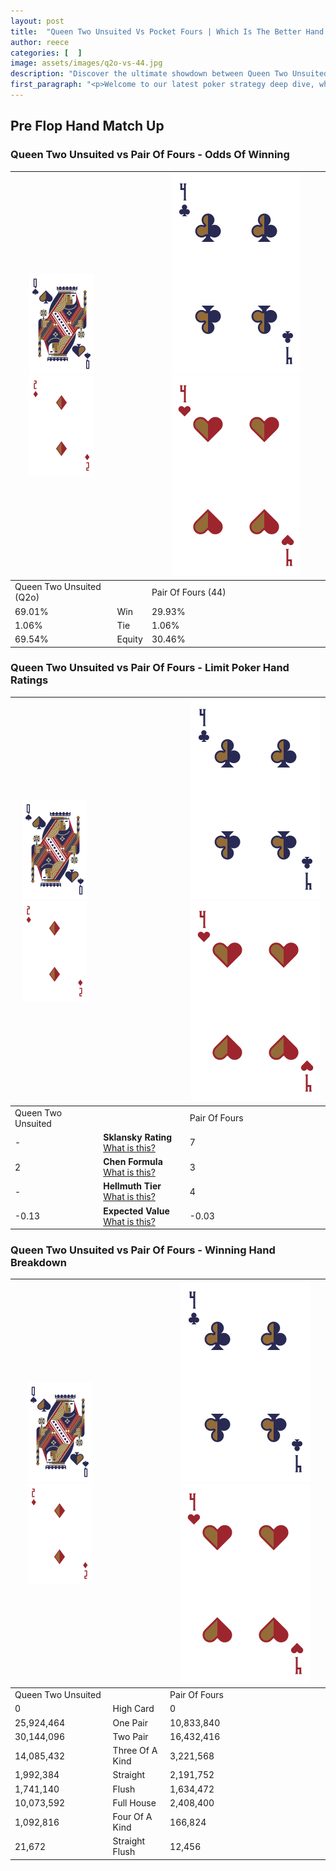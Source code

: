 ```yaml
---
layout: post
title:  "Queen Two Unsuited Vs Pocket Fours | Which Is The Better Hand In Poker? A Complete Guide"
author: reece
categories: [  ]
image: assets/images/q2o-vs-44.jpg
description: "Discover the ultimate showdown between Queen Two Unsuited and Pair Of Fours in poker! Uncover the odds, strategies, and scenarios where one hand triumphs over the other. Get ready to up your poker game with this thrilling analysis."
first_paragraph: "<p>Welcome to our latest poker strategy deep dive, where we're pitting two distinct hands against each other in a high-stakes showdown: Queen Two Unsuited vs Pair Of Fours.</p><p>In the dynamic world of poker, every decision counts, and knowing which hand holds the upper hand is key to your success at the table.</p><p>In this article, we'll dissect these two hands, explore the scenarios where one dominates the other, and equip you with the knowledge to make strategic choices that can tip the odds in your favor.</p><p>Get ready to unravel the intriguing dynamics of these poker hands and elevate your game to new heights.</p>"
---
```




[comment]: # (sp0)

## Pre Flop Hand Match Up

<div class="table hand-ratings" markdown="1"> 



### Queen Two Unsuited vs Pair Of Fours - Odds Of Winning


    
| ![image info](assets/images/hand1/Q.png) ![image info](assets/images/hand1/2o.png) |  | ![image info](assets/images/hand2/4.png) ![image info](assets/images/hand2/4o.png) |
| -------- | -------- | -------- |
| Queen Two Unsuited (Q2o) |  | Pair Of Fours (44) |
| 69.01% | Win | 29.93% |
| 1.06% | Tie | 1.06% |
| 69.54% | Equity | 30.46% |




[comment]: # (sp1)



### Queen Two Unsuited vs Pair Of Fours - Limit Poker Hand Ratings


    
| ![image info](assets/images/hand1/Q.png) ![image info](assets/images/hand1/2o.png) |  | ![image info](assets/images/hand2/4.png) ![image info](assets/images/hand2/4o.png) |
| -------- | -------- | -------- |
| Queen Two Unsuited |  | Pair Of Fours |
| - | **Sklansky Rating** [What is this?](/sklansky-rating-explained) | 7 |
| 2 | **Chen Formula** [What is this?](/chen-formula-explained) | 3 |
| - | **Hellmuth Tier** [What is this?](/Hellmuth-tier-explained) | 4 |
| -0.13 | **Expected Value** [What is this?](/expected-value-explained) | -0.03 |




[comment]: # (sp2)



### Queen Two Unsuited vs Pair Of Fours - Winning Hand Breakdown


    
| ![image info](assets/images/hand1/Q.png) ![image info](assets/images/hand1/2o.png) |  | ![image info](assets/images/hand2/4.png) ![image info](assets/images/hand2/4o.png) |
| -------- | -------- | -------- |
| Queen Two Unsuited |  | Pair Of Fours |
| 0 | High Card | 0 |
| 25,924,464 | One Pair | 10,833,840 |
| 30,144,096 | Two Pair | 16,432,416 |
| 14,085,432 | Three Of A Kind | 3,221,568 |
| 1,992,384 | Straight | 2,191,752 |
| 1,741,140 | Flush | 1,634,472 |
| 10,073,592 | Full House | 2,408,400 |
| 1,092,816 | Four Of A Kind | 166,824 |
| 21,672 | Straight Flush | 12,456 |




[comment]: # (sp3)



</div>

[comment]: # (sp4)



[comment]: # (sp5)

